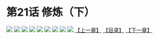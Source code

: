 # 第21话 修炼（下）
![](https://mhpic.xiaomingtaiji.net/comic/D/斗破苍穹拆分版/21话/1.jpg-zymk.middle.webp)
![](https://mhpic.xiaomingtaiji.net/comic/D/斗破苍穹拆分版/21话/2.jpg-zymk.middle.webp)
![](https://mhpic.xiaomingtaiji.net/comic/D/斗破苍穹拆分版/21话/3.jpg-zymk.middle.webp)
![](https://mhpic.xiaomingtaiji.net/comic/D/斗破苍穹拆分版/21话/4.jpg-zymk.middle.webp)
![](https://mhpic.xiaomingtaiji.net/comic/D/斗破苍穹拆分版/21话/5.jpg-zymk.middle.webp)
![](https://mhpic.xiaomingtaiji.net/comic/D/斗破苍穹拆分版/21话/6.jpg-zymk.middle.webp)
![](https://mhpic.xiaomingtaiji.net/comic/D/斗破苍穹拆分版/21话/7.jpg-zymk.middle.webp)
![](https://mhpic.xiaomingtaiji.net/comic/D/斗破苍穹拆分版/21话/8.jpg-zymk.middle.webp)
![](https://mhpic.xiaomingtaiji.net/comic/D/斗破苍穹拆分版/21话/9.jpg-zymk.middle.webp)
[【上一章】](./20.md)
[【目录】](./READMD.md)
[【下一章】](./22.md)
